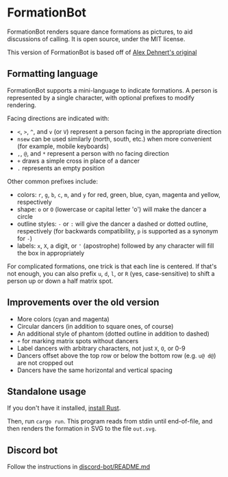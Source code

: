 # FormationBot

FormationBot renders square dance formations as pictures, to aid discussions of calling. It is open source, under the MIT license.

This version of FormationBot is based off of [Alex Dehnert's original](https://gitlab.com/tech-squares/formationbot)

## Formatting language

FormationBot supports a mini-language to indicate formations. A person is represented by a single character, with optional prefixes to modify rendering.

Facing directions are indicated with:
- `<`, `>`, `^`, and `v` (or `V`) represent a person facing in the appropriate direction
- `nsew` can be used similarly (north, south, etc.) when more convenient (for example, mobile keyboards)
- `,`, `@`, and `*` represent a person with no facing direction
- `+` draws a simple cross in place of a dancer
- `.` represents an empty position

Other common prefixes include:
- colors: `r`, `g`, `b`, `c`, `m`, and `y` for red, green, blue, cyan, magenta and yellow, respectively
- shape: `o` or `O` (lowercase or capital letter 'o') will make the dancer a circle
- outline styles: `-` or `:` will give the dancer a dashed or dotted outline, respectively (for backwards compatibility, `p` is supported as a synonym for `-`)
- labels: `x`, `X`, a digit, or `'` (apostrophe) followed by any character will fill the box in appropriately

For complicated formations, one trick is that each line is centered. If that's not enough, you can also prefix `u`, `d`, `l`, or `R` (yes, case-sensitive) to shift a person up or down a half matrix spot.

## Improvements over the old version

- More colors (cyan and magenta)
- Circular dancers (in addition to square ones, of course)
- An additional style of phantom (dotted outline in addition to dashed)
- `+` for marking matrix spots without dancers
- Label dancers with arbitrary characters, not just `X`, `O`, or 0-9
- Dancers offset above the top row or below the bottom row (e.g. `u@ d@`) are not cropped out
- Dancers have the same horizontal and vertical spacing

## Standalone usage

If you don't have it installed, [install Rust](https://www.rust-lang.org/tools/install).

Then, run `cargo run`. This program reads from stdin until end-of-file, and
then renders the formation in SVG to the file `out.svg`.

## Discord bot

Follow the instructions in [discord-bot/README.md](discord-bot/README.md)
